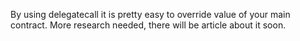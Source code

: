 By using delegatecall it is pretty easy to override value of your main contract.
More research needed, there will be article about it soon.